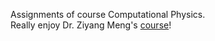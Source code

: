 Assignments of course Computational Physics.  
Really enjoy Dr. Ziyang Meng's [course](https://quantummc.xyz/teaching/hku-phys4150-8150-2022/)!  
